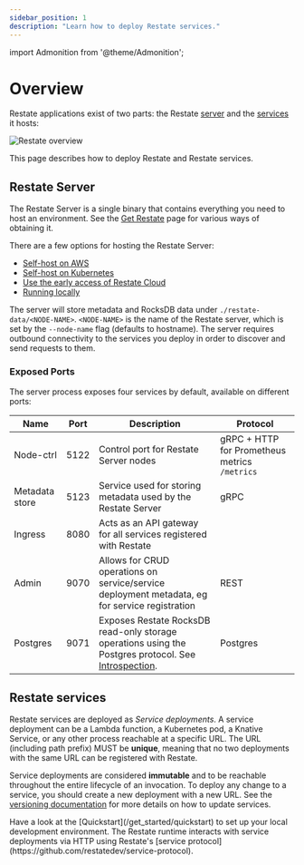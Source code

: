 ```yaml
---
sidebar_position: 1
description: "Learn how to deploy Restate services."
---
```


import Admonition from '@theme/Admonition';

# Overview

Restate applications exist of two parts: the Restate [server](#restate-server) and the [services](#restate-services) it hosts:

![Restate overview](/img/deployment_overview.svg)

This page describes how to deploy Restate and Restate services.

## Restate Server

The Restate Server is a single binary that contains everything you need to host an environment. See the [Get Restate](https://restate.dev/get-restate/) page for various ways of obtaining it.

There are a few options for hosting the Restate Server:
- [Self-host on AWS](/deploy/faas/lambda/self-hosted)
- [Self-host on Kubernetes](/deploy/kubernetes)
- [Use the early access of Restate Cloud](/deploy/cloud)
- [Running locally](/develop/local_dev)

The server will store metadata and RocksDB data under `./restate-data/<NODE-NAME>`.
`<NODE-NAME>` is the name of the Restate server, which is set by the `--node-name` flag (defaults to hostname).
The server requires outbound connectivity to the services you deploy in order to discover and send requests to them.

### Exposed Ports

The server process exposes four services by default, available on different ports:

| Name           | Port | Description                                                                                                                    | Protocol                                      |
| -------------- | ---- | ------------------------------------------------------------------------------------------------------------------------------ | --------------------------------------------- |
| Node-ctrl      | 5122 | Control port for Restate Server nodes                                                                                          | gRPC + HTTP for Prometheus metrics `/metrics` |
| Metadata store | 5123 | Service used for storing metadata used by the Restate Server                                                                   | gRPC                                          |
| Ingress        | 8080 | Acts as an API gateway for all services registered with Restate                                                                |                                               |
| Admin          | 9070 | Allows for CRUD operations on service/service deployment metadata, eg for service registration                                 | REST                                          |
| Postgres       | 9071 | Exposes Restate RocksDB read-only storage operations using the Postgres protocol. See [Introspection](/operate/introspection). | Postgres                                      |

## Restate services

Restate services are deployed as _Service deployments_.
A service deployment can be a Lambda function, a Kubernetes pod, a Knative Service, or any other process reachable at a specific URL.
The URL (including path prefix) MUST be **unique**, meaning that no two deployments with the same URL can be registered with Restate.

Service deployments are considered **immutable** and to be reachable throughout the entire lifecycle of an invocation.
To deploy any change to a service, you should create a new deployment with a new URL.
See the [versioning documentation](/operate/versioning) for more details on how to update services.

<Admonition type="info" title="Running services locally">
Have a look at the [Quickstart](/get_started/quickstart) to set up your local development environment.
</Admonition>

<Admonition type="info" title="Restate's service protocol">
The Restate runtime interacts with service deployments via HTTP using Restate's [service protocol](https://github.com/restatedev/service-protocol).
</Admonition>

